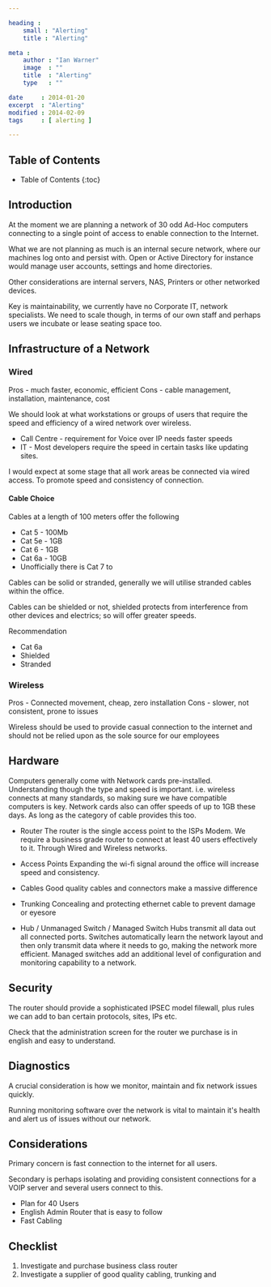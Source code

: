 ```yaml
---

heading :
    small : "Alerting"
    title : "Alerting"

meta :
    author : "Ian Warner"
    image  : ""
    title  : "Alerting"
    type   : ""

date     : 2014-01-20
excerpt  : "Alerting"
modified : 2014-02-09
tags     : [ alerting ]

---
```


## Table of Contents
* Table of Contents
{:toc}

## Introduction
At the moment we are planning a network of 30 odd Ad-Hoc computers connecting
to a single point of access to enable connection to the Internet.

What we are not planning as much is an internal secure network, where our machines
log onto and persist with. Open or Active Directory for instance would manage
user accounts, settings and home directories.

Other considerations are internal servers, NAS, Printers or other networked
devices.

Key is maintainability, we currently have no Corporate IT, network specialists.
We need to scale though, in terms of our own staff and perhaps users we incubate
or lease seating space too.

## Infrastructure of a Network

### Wired

Pros - much faster, economic, efficient
Cons - cable management, installation, maintenance, cost

We should look at what workstations or groups of users that require the speed and
efficiency of a wired network over wireless.

* Call Centre - requirement for Voice over IP needs faster speeds
* IT - Most developers require the speed in certain tasks like updating sites.

I would expect at some stage that all work areas be connected via wired access.
To promote speed and consistency of connection.

#### Cable Choice

Cables at a length of 100 meters offer the following

* Cat 5  - 100Mb
* Cat 5e - 1GB
* Cat 6  - 1GB
* Cat 6a - 10GB
* Unofficially there is Cat 7 to

Cables can be solid or stranded, generally we will utilise stranded cables within
the office.

Cables can be shielded or not, shielded protects from interference from other
devices and electrics; so will offer greater speeds.

Recommendation
* Cat 6a
* Shielded
* Stranded

### Wireless
Pros - Connected movement, cheap, zero installation
Cons - slower, not consistent, prone to issues

Wireless should be used to provide casual connection to the internet and should
not be relied upon as the sole source for our employees

## Hardware
Computers generally come with Network cards pre-installed. Understanding though
the type and speed is important. i.e. wireless connects at many standards, so
making sure we have compatible computers is key. Network cards also can offer
speeds of up to 1GB these days. As long as the category of cable provides this
too.

* Router
The router is the single access point to the ISPs Modem. We require a business
grade router to connect at least 40 users effectively to it. Through Wired and
Wireless networks.

* Access Points
Expanding the wi-fi signal around the office will increase speed and consistency.

* Cables
Good quality cables and connectors make a massive difference

* Trunking
Concealing and protecting ethernet cable to prevent damage or eyesore

* Hub / Unmanaged Switch / Managed Switch
Hubs transmit all data out all connected ports.  Switches automatically learn the
network layout and then only transmit data where it needs to go, making the network
more efficient. Managed switches add an additional level of configuration and
monitoring capability to a network.

## Security
The router should provide a sophisticated IPSEC model filewall, plus rules we can
add to ban certain protocols, sites, IPs etc.

Check that the administration screen for the router we purchase is in english and
easy to understand.

## Diagnostics
A crucial consideration is how we monitor, maintain and fix network issues quickly.

Running monitoring software over the network is vital to maintain it's health and
alert us of issues without our network.

## Considerations
Primary concern is fast connection to the internet for all users.

Secondary is perhaps isolating and providing consistent connections for a VOIP
server and several users connect to this.

* Plan for 40 Users
* English Admin Router that is easy to follow
* Fast Cabling

## Checklist
1. Investigate and purchase business class router
2. Investigate a supplier of good quality cabling, trunking and